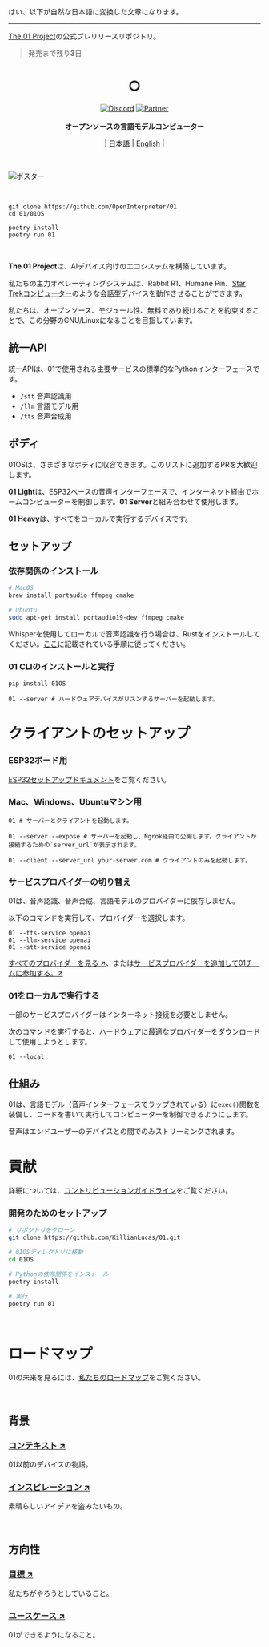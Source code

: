 はい、以下が自然な日本語に変換した文章になります。

* * *

[The 01 Project](https://twitter.com/hellokillian/status/1745875973583896950)の公式プレリリースリポジトリ。

> 発売まで残り**3**日

<h1 align="center">○</h1>

<p align="center">
    <a href="https://discord.gg/Hvz9Axh84z"><img alt="Discord" src="https://img.shields.io/discord/1146610656779440188?logo=discord&style=social&logoColor=black"/></a> <a href="https://0ggfznkwh4j.typeform.com/to/kkStE8WF"><img alt="Partner" src="https://img.shields.io/badge/become%20a%20partner-20B2AA?style=for-the-badge&color=black"/></a>
    <br>
    <br>
    <strong>オープンソースの言語モデルコンピューター</strong><br>
    <!-- <br><a href="https://openinterpreter.com">Lightを予約注文</a>‎ ‎ |‎ ‎ <a href="https://openinterpreter.com">最新情報を入手</a>‎ ‎ |‎ ‎ <a href="https://docs.openinterpreter.com/">ドキュメント</a><br> -->
</p>

<div align="center">

 | [日本語](README_JP.md) | [English](../README.md) |

</div>

<br>

![ポスター](https://pbs.twimg.com/media/GDqTVYzbgAIfLJf?format=png&name=4096x4096)

<br>

<!-- <p align="center">
今日は発売日です。私たちの<a href="https://changes.openinterpreter.com/log/the-new-computer-update">創業ステートメントを読む →</a>
</p>
<br> -->

```shell
git clone https://github.com/OpenInterpreter/01
cd 01/01OS
```

<!-- > うまくいかない場合は、私たちの[セットアップガイド](https://docs.openinterpreter.com/getting-started/setup)をお読みください。 -->

```shell
poetry install
poetry run 01
```

<br>

**The 01 Project**は、AIデバイス向けのエコシステムを構築しています。

私たちの主力オペレーティングシステムは、Rabbit R1、Humane Pin、[Star Trekコンピューター](https://www.youtube.com/watch?v=1ZXugicgn6U)のような会話型デバイスを動作させることができます。

私たちは、オープンソース、モジュール性、無料であり続けることを約束することで、この分野のGNU/Linuxになることを目指しています。

## 統一API

統一APIは、01で使用される主要サービスの標準的なPythonインターフェースです。

- `/stt` 音声認識用
- `/llm` 言語モデル用
- `/tts` 音声合成用

## ボディ

01OSは、さまざまなボディに収容できます。このリストに追加するPRを大歓迎します。

**01 Light**は、ESP32ベースの音声インターフェースで、インターネット経由でホームコンピューターを制御します。**01 Server**と組み合わせて使用します。

**01 Heavy**は、すべてをローカルで実行するデバイスです。

## セットアップ

### 依存関係のインストール

```bash
# MacOS
brew install portaudio ffmpeg cmake

# Ubuntu 
sudo apt-get install portaudio19-dev ffmpeg cmake
```

Whisperを使用してローカルで音声認識を行う場合は、Rustをインストールしてください。[ここ](https://www.rust-lang.org/tools/install)に記載されている手順に従ってください。

### 01 CLIのインストールと実行

```shell
pip install 01OS
```

```shell
01 --server # ハードウェアデバイスがリスンするサーバーを起動します。
```

# クライアントのセットアップ

### ESP32ボード用

[ESP32セットアップドキュメント](https://github.com/OpenInterpreter/01/tree/main/01OS/01OS/clients/esp32)をご覧ください。

### Mac、Windows、Ubuntuマシン用

```
01 # サーバーとクライアントを起動します。

01 --server --expose # サーバーを起動し、Ngrok経由で公開します。クライアントが接続するための`server_url`が表示されます。

01 --client --server_url your-server.com # クライアントのみを起動します。
```

### サービスプロバイダーの切り替え

01は、音声認識、音声合成、言語モデルのプロバイダーに依存しません。

以下のコマンドを実行して、プロバイダーを選択します。

```shell 
01 --tts-service openai
01 --llm-service openai 
01 --stt-service openai
```

[すべてのプロバイダーを見る ↗](https://docs.litellm.ai/docs/providers/)、または[サービスプロバイダーを追加して01チームに参加する。↗]()

### 01をローカルで実行する

一部のサービスプロバイダーはインターネット接続を必要としません。

次のコマンドを実行すると、ハードウェアに最適なプロバイダーをダウンロードして使用しようとします。

```shell
01 --local
```

## 仕組み

01は、言語モデル（音声インターフェースでラップされている）に`exec()`関数を装備し、コードを書いて実行してコンピューターを制御できるようにします。

音声はエンドユーザーのデバイスとの間でのみストリーミングされます。

# 貢献

詳細については、[コントリビューションガイドライン](docs/CONTRIBUTING.md)をご覧ください。

### 開発のためのセットアップ

```bash
# リポジトリをクローン
git clone https://github.com/KillianLucas/01.git

# 01OSディレクトリに移動
cd 01OS 

# Pythonの依存関係をインストール
poetry install

# 実行
poetry run 01  
```

<br>

# ロードマップ

01の未来を見るには、[私たちのロードマップ](https://github.com/KillianLucas/open-interpreter/blob/main/docs/ROADMAP.md)をご覧ください。

<br>

## 背景

### [コンテキスト ↗](https://github.com/KillianLucas/01/blob/main/CONTEXT.md)

01以前のデバイスの物語。

### [インスピレーション ↗](https://github.com/KillianLucas/01/tree/main/INSPIRATION.md)  

素晴らしいアイデアを盗みたいもの。

<br>

## 方向性

### [目標 ↗](https://github.com/KillianLucas/01/blob/main/GOALS.md)

私たちがやろうとしていること。

### [ユースケース ↗](https://github.com/KillianLucas/01/blob/main/USE_CASES.md)

01ができるようになること。

<br>